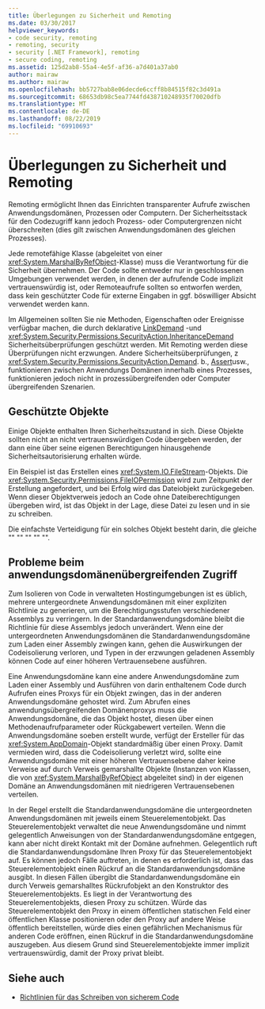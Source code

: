 ```yaml
---
title: Überlegungen zu Sicherheit und Remoting
ms.date: 03/30/2017
helpviewer_keywords:
- code security, remoting
- remoting, security
- security [.NET Framework], remoting
- secure coding, remoting
ms.assetid: 125d2ab8-55a4-4e5f-af36-a7d401a37ab0
author: mairaw
ms.author: mairaw
ms.openlocfilehash: bb5727bab8e06decde6ccff8b84515f82c3d491a
ms.sourcegitcommit: 68653db98c5ea7744fd438710248935f70020dfb
ms.translationtype: MT
ms.contentlocale: de-DE
ms.lasthandoff: 08/22/2019
ms.locfileid: "69910693"
---
```

# <a name="security-and-remoting-considerations"></a>Überlegungen zu Sicherheit und Remoting
Remoting ermöglicht Ihnen das Einrichten transparenter Aufrufe zwischen Anwendungsdomänen, Prozessen oder Computern. Der Sicherheitsstack für den Codezugriff kann jedoch Prozess- oder Computergrenzen nicht überschreiten (dies gilt zwischen Anwendungsdomänen des gleichen Prozesses).  
  
 Jede remotefähige Klasse (abgeleitet von einer <xref:System.MarshalByRefObject>-Klasse) muss die Verantwortung für die Sicherheit übernehmen. Der Code sollte entweder nur in geschlossenen Umgebungen verwendet werden, in denen der aufrufende Code implizit vertrauenswürdig ist, oder Remoteaufrufe sollten so entworfen werden, dass kein geschützter Code für externe Eingaben in ggf. böswilliger Absicht verwendet werden kann.  
  
 Im Allgemeinen sollten Sie nie Methoden, Eigenschaften oder Ereignisse verfügbar machen, die durch deklarative [LinkDemand](../../../docs/framework/misc/link-demands.md) -und <xref:System.Security.Permissions.SecurityAction.InheritanceDemand> Sicherheitsüberprüfungen geschützt werden. Mit Remoting werden diese Überprüfungen nicht erzwungen. Andere Sicherheitsüberprüfungen, z <xref:System.Security.Permissions.SecurityAction.Demand>. b., [Assert](../../../docs/framework/misc/using-the-assert-method.md)usw., funktionieren zwischen Anwendungs Domänen innerhalb eines Prozesses, funktionieren jedoch nicht in prozessübergreifenden oder Computer übergreifenden Szenarien.  
  
## <a name="protected-objects"></a>Geschützte Objekte  
 Einige Objekte enthalten Ihren Sicherheitszustand in sich. Diese Objekte sollten nicht an nicht vertrauenswürdigen Code übergeben werden, der dann eine über seine eigenen Berechtigungen hinausgehende Sicherheitsautorisierung erhalten würde.  
  
 Ein Beispiel ist das Erstellen eines <xref:System.IO.FileStream>-Objekts. Die <xref:System.Security.Permissions.FileIOPermission> wird zum Zeitpunkt der Erstellung angefordert, und bei Erfolg wird das Dateiobjekt zurückgegeben. Wenn dieser Objektverweis jedoch an Code ohne Dateiberechtigungen übergeben wird, ist das Objekt in der Lage, diese Datei zu lesen und in sie zu schreiben.  
  
 Die einfachste Verteidigung für ein solches Objekt besteht darin, die gleiche "" "" "" "" "".  
  
## <a name="application-domain-crossing-issues"></a>Probleme beim anwendungsdomänenübergreifenden Zugriff  
 Zum Isolieren von Code in verwalteten Hostingumgebungen ist es üblich, mehrere untergeordnete Anwendungsdomänen mit einer expliziten Richtlinie zu generieren, um die Berechtigungsstufen verschiedener Assemblys zu verringern. In der Standardanwendungsdomäne bleibt die Richtlinie für diese Assemblys jedoch unverändert. Wenn eine der untergeordneten Anwendungsdomänen die Standardanwendungsdomäne zum Laden einer Assembly zwingen kann, gehen die Auswirkungen der Codeisolierung verloren, und Typen in der erzwungen geladenen Assembly können Code auf einer höheren Vertrauensebene ausführen.  
  
 Eine Anwendungsdomäne kann eine andere Anwendungsdomäne zum Laden einer Assembly und Ausführen von darin enthaltenem Code durch Aufrufen eines Proxys für ein Objekt zwingen, das in der anderen Anwendungsdomäne gehostet wird. Zum Abrufen eines anwendungsübergreifenden Domänenproxys muss die Anwendungsdomäne, die das Objekt hostet, diesen über einen Methodenaufrufparameter oder Rückgabewert verteilen. Wenn die Anwendungsdomäne soeben erstellt wurde, verfügt der Ersteller für das <xref:System.AppDomain>-Objekt standardmäßig über einen Proxy. Damit vermieden wird, dass die Codeisolierung verletzt wird, sollte eine Anwendungsdomäne mit einer höheren Vertrauensebene daher keine Verweise auf durch Verweis gemarshallte Objekte (Instanzen von Klassen, die von <xref:System.MarshalByRefObject> abgeleitet sind) in der eigenen Domäne an Anwendungsdomänen mit niedrigeren Vertrauensebenen verteilen.  
  
 In der Regel erstellt die Standardanwendungsdomäne die untergeordneten Anwendungsdomänen mit jeweils einem Steuerelementobjekt. Das Steuerelementobjekt verwaltet die neue Anwendungsdomäne und nimmt gelegentlich Anweisungen von der Standardanwendungsdomäne entgegen, kann aber nicht direkt Kontakt mit der Domäne aufnehmen. Gelegentlich ruft die Standardanwendungsdomäne Ihren Proxy für das Steuerelementobjekt auf. Es können jedoch Fälle auftreten, in denen es erforderlich ist, dass das Steuerelementobjekt einen Rückruf an die Standardanwendungsdomäne ausgibt. In diesen Fällen übergibt die Standardanwendungsdomäne ein durch Verweis gemarshalltes Rückrufobjekt an den Konstruktor des Steuerelementobjekts. Es liegt in der Verantwortung des Steuerelementobjekts, diesen Proxy zu schützen. Würde das Steuerelementobjekt den Proxy in einem öffentlichen statischen Feld einer öffentlichen Klasse positionieren oder den Proxy auf andere Weise öffentlich bereitstellen, würde dies einen gefährlichen Mechanismus für anderen Code eröffnen, einen Rückruf in die Standardanwendungsdomäne auszugeben. Aus diesem Grund sind Steuerelementobjekte immer implizit vertrauenswürdig, damit der Proxy privat bleibt.  
  
## <a name="see-also"></a>Siehe auch

- [Richtlinien für das Schreiben von sicherem Code](../../standard/security/secure-coding-guidelines.md)

